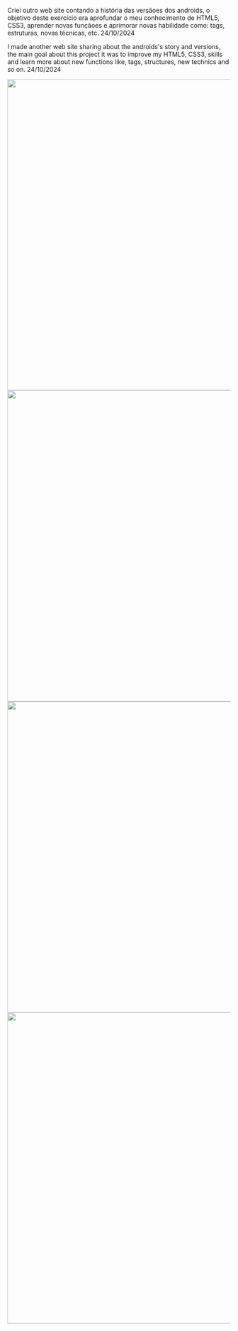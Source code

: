 <p>Criei outro web site contando a história das versãoes dos androids, o objetivo deste exercício era aprofundar o meu conhecimento de HTML5, CSS3, aprender novas funçãoes e aprimorar novas habilidade como: tags, estruturas, novas técnicas, etc. 24/10/2024</p>
<p>I made another web site sharing about the androids's story and versions, the main goal about this project it was to improve my HTML5, CSS3, skills and learn more about new functions like, tags, structures, new technics and so on. 24/10/2024</p>

<div align="center">
<img src="https://github.com/user-attachments/assets/5c757eea-242a-4304-b562-3bf79bdf84a9" width="700px" />
</div>

<div align="center">
<img src="https://github.com/user-attachments/assets/93d09530-fb86-42ce-b678-51f067c8b9d4" width="700px" />
</div>

<div align="center">
<img src="https://github.com/user-attachments/assets/23a23c72-bdff-485b-9fb1-07c7c212ee0e" width="700px" />
</div>

<div align="center">
<img src="https://github.com/user-attachments/assets/a297c972-45b9-49d7-b9a1-e924394b209e" width="700px" />
</div>
